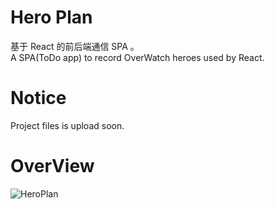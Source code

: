 # Hero Plan
基于 React 的前后端通信 SPA 。  
A SPA(ToDo app) to record OverWatch heroes used by React.

# Notice
Project files is upload soon.

# OverView
![HeroPlan](https://repository-images.githubusercontent.com/198150258/f8ddb180-b196-11e9-9bf0-6e9bc995c47f)
